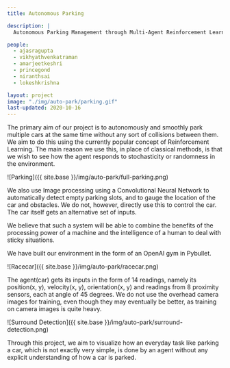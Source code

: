 ```yaml
---
title: Autonomous Parking

description: |
  Autonomous Parking Management through Multi-Agent Reinforcement Learning

people:
  - ajasragupta
  - vikhyathvenkatraman
  - amarjeetkeshri
  - princegond
  - niranthsai
  - lokeshkrishna

layout: project
image: "./img/auto-park/parking.gif"
last-updated: 2020-10-16
---
```


The primary aim of our project is to autonomously and smoothly park multiple cars at the same time without any sort of collisions between them. We aim to do this using the currently popular concept of Reinforcement Learning. The main reason we use this, in place of classical methods, is that we wish to see how the agent responds to stochasticity or randomness in the environment.

![Parking]({{ site.base }}/img/auto-park/full-parking.png)

We also use Image processing using a Convolutional Neural Network to automatically detect empty parking slots, and to gauge the location of the car and obstacles. We do not, however, directly use this to control the car. The car itself gets an alternative set of inputs.

We believe that such a system will be able to combine the benefits of the processing power of a machine and the intelligence of a human to deal with sticky situations.

We have built our environment in the form of an OpenAI gym in Pybullet.

![Racecar]({{ site.base }}/img/auto-park/racecar.png)

The agent(car) gets its inputs in the form of 14 readings, namely its position(x, y), velocity(x, y), orientation(x, y) and readings from 8 proximity sensors, each at angle of 45 degrees. We do not use the overhead camera images for training, even though they may eventually be better, as training on camera images is quite heavy.

![Surround Detection]({{ site.base }}/img/auto-park/surround-detection.png)

Through this project, we aim to visualize how an everyday task like parking a car, which is not exactly very simple, is done by an agent without any explicit understanding of how a car is parked.
